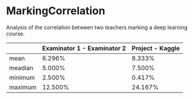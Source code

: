 # MarkingCorrelation

Analysis of the correlation between two teachers marking a deep learning course.


|       | Examinator 1 - Examinator 2 | Project - Kaggle
--------|---------|-------
mean    | 6.296%  | 8.333%
meadian | 5.000%  | 7.500%
minimum | 2.500%  | 0.417%
maximum | 12.500% | 24.167%
